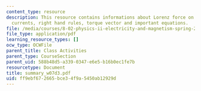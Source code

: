 ```yaml
---
content_type: resource
description: This resource contains informations about Lorenz force on moving charges
  currents, right hand rules, torque vector and important equations.
file: /media/courses/8-02-physics-ii-electricity-and-magnetism-spring-2007/ff9ebf672665bce34f9a5450ab12929d_summary_w07d3.pdf
file_type: application/pdf
learning_resource_types: []
ocw_type: OCWFile
parent_title: Class Activities
parent_type: CourseSection
parent_uid: 588b48d5-a339-0347-e6e5-b16b0ec1fe7b
resourcetype: Document
title: summary_w07d3.pdf
uid: ff9ebf67-2665-bce3-4f9a-5450ab12929d
---
```


